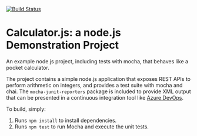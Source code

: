 [![Build Status](https://dev.azure.com/yusuf0618/Configuring%20Agent%20Pools%20and%20Understanding%20Pipeline%20Styles/_apis/build/status/asos-yusufzerdazi.calculator?branchName=master)](https://dev.azure.com/yusuf0618/Configuring%20Agent%20Pools%20and%20Understanding%20Pipeline%20Styles/_build/latest?definitionId=4&branchName=master)

Calculator.js: a node.js Demonstration Project
==============================================
An example node.js project, including tests with mocha, that behaves like
a pocket calculator.

The project contains a simple node.js application that exposes REST APIs
to perform arithmetic on integers, and provides a test suite with mocha
and chai.  The `mocha-junit-reporters` package is included to provide XML
output that can be presented in a continuous integration tool like
[Azure DevOps](https://azure.com/devops).

To build, simply:

1. Runs `npm install` to install dependencies.
2. Runs `npm test` to run Mocha and execute the unit tests.

